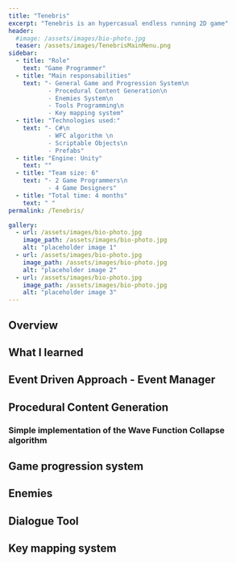 ```yaml
---
title: "Tenebris"
excerpt: "Tenebris is an hypercasual endless running 2D game"
header:
  #image: /assets/images/bio-photo.jpg
  teaser: /assets/images/TenebrisMainMenu.png
sidebar:
  - title: "Role"
    text: "Game Programmer"
  - title: "Main responsabilities"
    text: "- General Game and Progression System\n
           - Procedural Content Generation\n
           - Enemies System\n 
           - Tools Programming\n 
           - Key mapping system"
  - title: "Technologies used:"
    text: "- C#\n
           - WFC algorithm \n
           - Scriptable Objects\n
           - Prefabs"        
  - title: "Engine: Unity"
    text: ""
  - title: "Team size: 6"
    text: "- 2 Game Programmers\n
           - 4 Game Designers"
  - title: "Total time: 4 months"
    text: " "
permalink: /Tenebris/

gallery:
  - url: /assets/images/bio-photo.jpg
    image_path: /assets/images/bio-photo.jpg
    alt: "placeholder image 1"
  - url: /assets/images/bio-photo.jpg
    image_path: /assets/images/bio-photo.jpg
    alt: "placeholder image 2"
  - url: /assets/images/bio-photo.jpg
    image_path: /assets/images/bio-photo.jpg
    alt: "placeholder image 3"
---
```


## Overview

## What I learned

## Event Driven Approach - Event Manager

## Procedural Content Generation
### Simple implementation of the Wave Function Collapse algorithm

## Game progression system

## Enemies

## Dialogue Tool

## Key mapping system